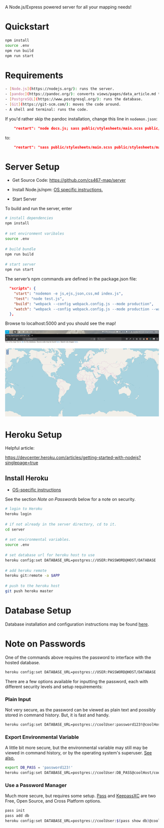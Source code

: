 A Node.js/Express powered server for all your mapping needs!

# Quickstart

```sh
npm install
source .env
npm run build
npm run start
```
# Requirements

```sh
- [Node.js](https://nodejs.org/): runs the server.
- [pandoc](https://pandoc.org/): converts views/pages/data_article.md to views/pages/data_article.ejs.
- [PostgreSQL](https://www.postgresql.org/): runs the database.
- [Git](https://git-scm.com/): moves the code around.
- A shell and terminal: runs the code.
```

If you'd rather skip the pandoc installation, change this line in `nodemon.json`:

```json
    "restart": "node docs.js; sass public/stylesheets/main.scss public/stylesheets/main.css"
```
to:

```json
    "restart": "sass public/stylesheets/main.scss public/stylesheets/main.css"
```

# Server Setup

- Get Source Code: https://github.com/cs467-map/server

- Install Node.js/npm: [OS specific instructions.](https://nodejs.org/en/download/)

- Start Server

To build and run the server, enter

```sh
# install dependencies
npm install

# set environment varibales
source .env

# build bundle
npm run build

# start server
npm run start
```

The server’s npm commands are defined in the package.json file:

```JSON
  "scripts": {
    "start": "nodemon -e js,ejs,json,css,md index.js",
    "test": "node test.js",
    "build": "webpack --config webpack.config.js --mode production",
    "watch": "webpack --config webpack.config.js --mode production --watch"
  },
```

Browse to localhost:5000 and you should see the map!

![example of server running on localhost](./example.png)

# Heroku Setup

Helpful article:

https://devcenter.heroku.com/articles/getting-started-with-nodejs?singlepage=true

## Install Heroku
- [OS-specific instructions](https://devcenter.heroku.com/articles/getting-started-with-nodejs?singlepage=true#set-up)

See the section *Note on Passwords* below for a note on security.

```sh
# login to Heroku
heroku login

# if not already in the server directory, cd to it.
cd server

# set environmental variables.
source .env

# set database url for heroku host to use
heroku config:set DATABASE_URL=postgres://USER:PASSWORD@HOST/DATABASE

# add heroku remote 
heroku git:remote -a $APP

# push to the heroku host
git push heroku master
```

# Database Setup

Database installation and configuration instructions may be found [here](https://github.com/cs467-map/database).

# Note on Passwords

One of the commands above requires the password to interface with the hosted database. 

```sh
heroku config:set DATABASE_URL=postgres://USER:PASSWORD@HOST/DATABASE
```

There are a few options available for inputting the password, each with different security levels and setup requirements:

### Plain Input 

Not very secure, as the password can be viewed as plain text and possibly stored in command history. But, it is fast and handy.

```sh
heroku config:set DATABASE_URL=postgres://coolUser:password123!@coolHost/coolDb
```

### Export Environmental Variable

A little bit more secure, but the environmental variable may still may be viewed in command history, or by the operating system's superuser. [See also.](https://borgbackup.readthedocs.io/en/stable/quickstart.html#pitfalls-with-shell-variables-and-environment-variables)

```sh
export DB_PASS = 'password123!'
heroku config:set DATABASE_URL=postgres://coolUser:DB_PASS@coolHost/coolDb
```

### Use a Password Manager 

Much more secure, but requires some setup. [Pass](https://www.passwordstore.org/) and [KeepassXC](https://keepassxc.org/) are two Free, Open Source, and Cross Platform options.

```sh
pass init
pass add db
heroku config:set DATABASE_URL=postgres://coolUser:$(pass show db)@coolHost/coolDb
```

